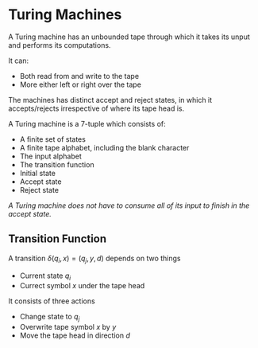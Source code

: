 # Turing Machines

A Turing machine has an unbounded tape through which it takes its unput and performs its computations.

It can:

- Both read from and write to the tape
- More either left or right over the tape

The machines has distinct accept and reject states, in which it accepts/rejects irrespective of where its tape head is.

A Turing machine is a 7-tuple which consists of:

- A finite set of states
- A finite tape alphabet, including the blank character
- The input alphabet
- The transition function
- Initial state
- Accept state
- Reject state

_A Turing machine does not have to consume all of its input to finish in the accept state._

## Transition Function

A transition $\delta (q_i,x)=(q_j,y,d)$ depends on two things

- Current state $q_i$
- Currect symbol $x$ under the tape head

It consists of three actions

- Change state to $q_j$
- Overwrite tape symbol $x$ by $y$
- Move the tape head in direction $d$
